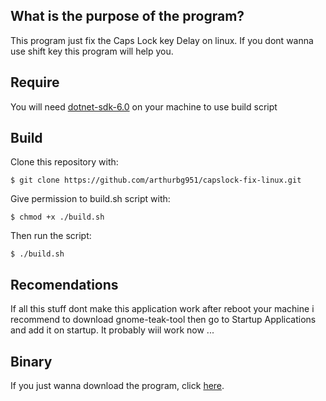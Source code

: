 ## What is the purpose of the program?

This program just fix the Caps Lock key Delay on linux.
If you dont wanna use shift key this program will help you.

## Require

You will need <a href="https://dotnet.microsoft.com/en-us/download">dotnet-sdk-6.0</a> on your machine to use build script

## Build

Clone this repository with:

    $ git clone https://github.com/arthurbg951/capslock-fix-linux.git

Give permission to build.sh script with:

    $ chmod +x ./build.sh

Then run the script:

    $ ./build.sh

<!-- Give permission to install.sh script with if you wanna install the programm in your machine and add it to startup: 

chmod +x ./install.sh -->

## Recomendations

If all this stuff dont make this application work after reboot your machine i recommend to download gnome-teak-tool then go to Startup Applications and add it on startup. It probably wiil work now ...

## Binary

If you just wanna download the program, click <a href="https://github.com/arthurbg951/capslock-fix-linux/blob/main/caps-fix-beta-v1.0.6.zip">here</a>.